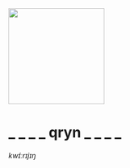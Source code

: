 <img src="https://user-images.githubusercontent.com/1423657/162208405-3fc3f7cc-3f21-4350-84ae-fd9fdae414d0.png" width=190 />

# _ _ _ _  qryn _ _ _ _ 
###### kwɪ́ːrɪjɪŋ

